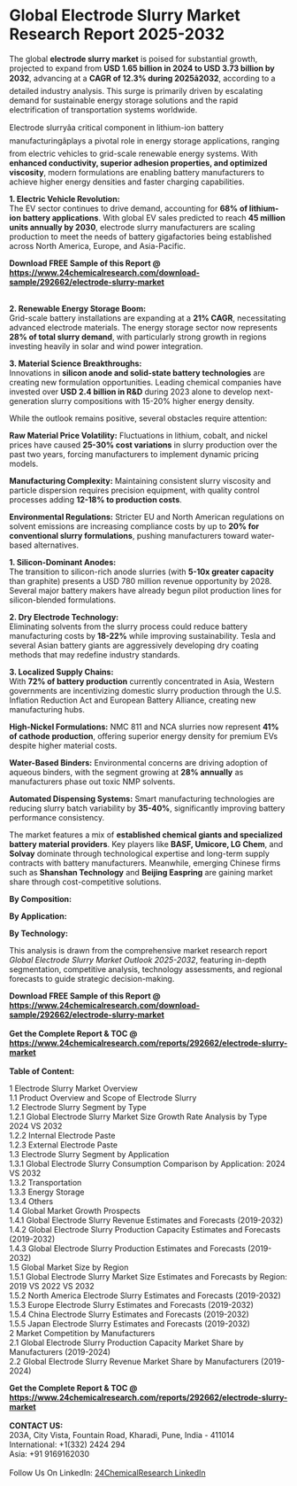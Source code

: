 <h1>Global Electrode Slurry Market Research Report 2025-2032</h1><p>The global <strong>electrode slurry market</strong> is poised for substantial growth, projected to expand from <strong>USD 1.65 billion in 2024 to USD 3.73 billion by 2032</strong>, advancing at a <strong>CAGR of 12.3% during 2025â2032</strong>, according to a detailed industry analysis. This surge is primarily driven by escalating demand for sustainable energy storage solutions and the rapid electrification of transportation systems worldwide.</p><p>Electrode slurryâa critical component in lithium-ion battery manufacturingâplays a pivotal role in energy storage applications, ranging from electric vehicles to grid-scale renewable energy systems. With <strong>enhanced conductivity, superior adhesion properties, and optimized viscosity</strong>, modern formulations are enabling battery manufacturers to achieve higher energy densities and faster charging capabilities.</p><p><strong>1. Electric Vehicle Revolution:</strong><br>
The EV sector continues to drive demand, accounting for <strong>68% of lithium-ion battery applications</strong>. With global EV sales predicted to reach <strong>45 million units annually by 2030</strong>, electrode slurry manufacturers are scaling production to meet the needs of battery gigafactories being established across North America, Europe, and Asia-Pacific.</p><div><b>Download FREE Sample of this Report @ 
            <a href="https://www.24chemicalresearch.com/download-sample/292662/electrode-slurry-market">
            https://www.24chemicalresearch.com/download-sample/292662/electrode-slurry-market</a></b></div><br><p><strong>2. Renewable Energy Storage Boom:</strong><br>
Grid-scale battery installations are expanding at a <strong>21% CAGR</strong>, necessitating advanced electrode materials. The energy storage sector now represents <strong>28% of total slurry demand</strong>, with particularly strong growth in regions investing heavily in solar and wind power integration.</p><p><strong>3. Material Science Breakthroughs:</strong><br>
Innovations in <strong>silicon anode and solid-state battery technologies</strong> are creating new formulation opportunities. Leading chemical companies have invested over <strong>USD 2.4 billion in R&amp;D</strong> during 2023 alone to develop next-generation slurry compositions with 15-20% higher energy density.</p><p>While the outlook remains positive, several obstacles require attention:</p><p><strong>Raw Material Price Volatility:</strong> Fluctuations in lithium, cobalt, and nickel prices have caused <strong>25-30% cost variations</strong> in slurry production over the past two years, forcing manufacturers to implement dynamic pricing models.</p><p><strong>Manufacturing Complexity:</strong> Maintaining consistent slurry viscosity and particle dispersion requires precision equipment, with quality control processes adding <strong>12-18% to production costs</strong>.</p><p><strong>Environmental Regulations:</strong> Stricter EU and North American regulations on solvent emissions are increasing compliance costs by up to <strong>20% for conventional slurry formulations</strong>, pushing manufacturers toward water-based alternatives.</p><p><strong>1. Silicon-Dominant Anodes:</strong><br>
The transition to silicon-rich anode slurries (with <strong>5-10x greater capacity</strong> than graphite) presents a USD 780 million revenue opportunity by 2028. Several major battery makers have already begun pilot production lines for silicon-blended formulations.</p><p><strong>2. Dry Electrode Technology:</strong><br>
Eliminating solvents from the slurry process could reduce battery manufacturing costs by <strong>18-22%</strong> while improving sustainability. Tesla and several Asian battery giants are aggressively developing dry coating methods that may redefine industry standards.</p><p><strong>3. Localized Supply Chains:</strong><br>
With <strong>72% of battery production</strong> currently concentrated in Asia, Western governments are incentivizing domestic slurry production through the U.S. Inflation Reduction Act and European Battery Alliance, creating new manufacturing hubs.</p><p><strong>High-Nickel Formulations:</strong> NMC 811 and NCA slurries now represent <strong>41% of cathode production</strong>, offering superior energy density for premium EVs despite higher material costs.</p><p><strong>Water-Based Binders:</strong> Environmental concerns are driving adoption of aqueous binders, with the segment growing at <strong>28% annually</strong> as manufacturers phase out toxic NMP solvents.</p><p><strong>Automated Dispensing Systems:</strong> Smart manufacturing technologies are reducing slurry batch variability by <strong>35-40%</strong>, significantly improving battery performance consistency.</p><p>The market features a mix of <strong>established chemical giants and specialized battery material providers</strong>. Key players like <strong>BASF, Umicore, LG Chem</strong>, and <strong>Solvay</strong> dominate through technological expertise and long-term supply contracts with battery manufacturers. Meanwhile, emerging Chinese firms such as <strong>Shanshan Technology</strong> and <strong>Beijing Easpring</strong> are gaining market share through cost-competitive solutions.</p><p><strong>By Composition:</strong></p><p><strong>By Application:</strong></p><p><strong>By Technology:</strong></p><p>This analysis is drawn from the comprehensive market research report <em>Global Electrode Slurry Market Outlook 2025-2032</em>, featuring in-depth segmentation, competitive analysis, technology assessments, and regional forecasts to guide strategic decision-making.</p><div><b>Download FREE Sample of this Report @ 
            <a href="https://www.24chemicalresearch.com/download-sample/292662/electrode-slurry-market">
            https://www.24chemicalresearch.com/download-sample/292662/electrode-slurry-market</a></b></div><br><div><b>Get the Complete Report & TOC @ 
            <a href="https://www.24chemicalresearch.com/reports/292662/electrode-slurry-market">
            https://www.24chemicalresearch.com/reports/292662/electrode-slurry-market</a></b></div><br>
            <b>Table of Content:</b><p>1 Electrode Slurry Market Overview<br />
    1.1 Product Overview and Scope of Electrode Slurry<br />
    1.2 Electrode Slurry Segment by Type<br />
        1.2.1 Global Electrode Slurry Market Size Growth Rate Analysis by Type 2024 VS 2032<br />
        1.2.2 Internal Electrode Paste<br />
        1.2.3 External Electrode Paste<br />
    1.3 Electrode Slurry Segment by Application<br />
        1.3.1 Global Electrode Slurry Consumption Comparison by Application: 2024 VS 2032<br />
        1.3.2 Transportation<br />
        1.3.3 Energy Storage<br />
        1.3.4 Others<br />
    1.4 Global Market Growth Prospects<br />
        1.4.1 Global Electrode Slurry Revenue Estimates and Forecasts (2019-2032)<br />
        1.4.2 Global Electrode Slurry Production Capacity Estimates and Forecasts (2019-2032)<br />
        1.4.3 Global Electrode Slurry Production Estimates and Forecasts (2019-2032)<br />
    1.5 Global Market Size by Region<br />
        1.5.1 Global Electrode Slurry Market Size Estimates and Forecasts by Region: 2019 VS 2022 VS 2032<br />
        1.5.2 North America Electrode Slurry Estimates and Forecasts (2019-2032)<br />
        1.5.3 Europe Electrode Slurry Estimates and Forecasts (2019-2032)<br />
        1.5.4 China Electrode Slurry Estimates and Forecasts (2019-2032)<br />
        1.5.5 Japan Electrode Slurry Estimates and Forecasts (2019-2032)<br />
2 Market Competition by Manufacturers<br />
    2.1 Global Electrode Slurry Production Capacity Market Share by Manufacturers (2019-2024)<br />
    2.2 Global Electrode Slurry Revenue Market Share by Manufacturers (2019-2024)<br />
</p><div><b>Get the Complete Report & TOC @ 
            <a href="https://www.24chemicalresearch.com/reports/292662/electrode-slurry-market">
            https://www.24chemicalresearch.com/reports/292662/electrode-slurry-market</a></b></div><br><b>CONTACT US:</b><br>
            203A, City Vista, Fountain Road, Kharadi, Pune, India - 411014<br>
            International: +1(332) 2424 294<br>
            Asia: +91 9169162030 <br><br>
            Follow Us On LinkedIn: <a href="https://www.linkedin.com/company/24chemicalresearch/">24ChemicalResearch LinkedIn</a>